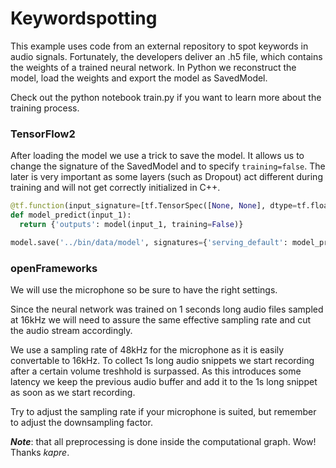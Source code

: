 # Keywordspotting

This example uses code from an external repository to spot keywords in audio signals. Fortunately, the developers deliver an .h5 file, which contains the weights of a trained neural network. In Python we reconstruct the model, load the weights and export the model as SavedModel.

Check out the python notebook train.py if you want to learn more about the training process.

### TensorFlow2
After loading the model we use a trick to save the model. It allows us to change the signature of the SavedModel and to specify `training=false`. The later is very important as some layers (such as Dropout) act different during training and will not get correctly initialized in C++. 

```python
@tf.function(input_signature=[tf.TensorSpec([None, None], dtype=tf.float32)])
def model_predict(input_1):
  return {'outputs': model(input_1, training=False)}

model.save('../bin/data/model', signatures={'serving_default': model_predict})
```

### openFrameworks
We will use the microphone so be sure to have the right settings. 

Since the neural network was trained on 1 seconds long audio files sampled at 16kHz we will need to assure the same effective sampling rate and cut the audio stream accordingly.

We use a sampling rate of 48kHz for the microphone as it is easily convertable to 16kHz. To collect 1s long audio snippets we start recording after a certain volume treshhold is surpassed. As this introduces some latency we keep the previous audio buffer and add it to the 1s long snippet as soon as we start recording.

Try to adjust the sampling rate if your microphone is suited, but remember to adjust the downsampling factor.

***Note***: that all preprocessing is done inside the computational graph. Wow! Thanks _kapre_.
